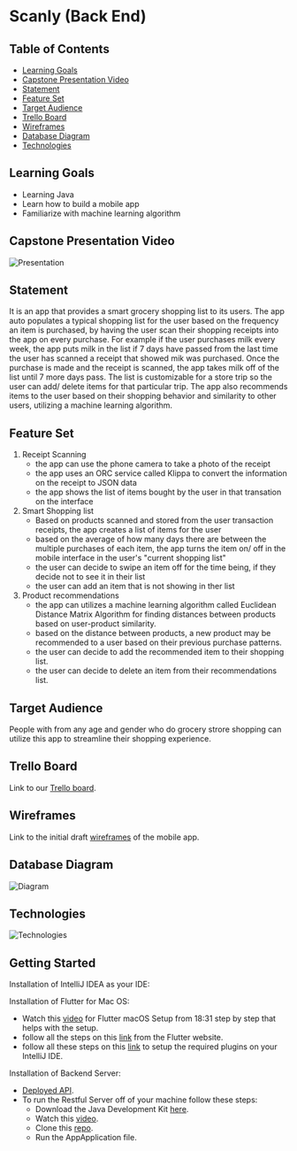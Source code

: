 # Scanly (Back End)

## Table of Contents

* [Learning Goals](#learning-goals)
* [Capstone Presentation Video](#capstone-presentation-video)
* [Statement](#statement)
* [Feature Set](#feature-set)
* [Target Audience](#target-audience)
* [Trello Board](#trello-board)
* [Wireframes](#wireframes)
* [Database Diagram](#database-diagram)
* [Technologies](#technologies)


## Learning Goals
- Learning Java
- Learn how to build a mobile app
- Familiarize with machine learning algorithm

## Capstone Presentation Video

![Presentation](https://youtu.be/cbPPmXdEkhM)

## Statement

It is an app that provides a smart grocery shopping list to its users. The app auto populates a typical shopping list for the user based on the frequency an item is purchased, by having the user scan their shopping receipts into the app on every purchase. For example if the user purchases milk every week, the app puts milk in the list if 7 days have passed from the last time the user has scanned a receipt that showed mik was purchased. Once the purchase is made and the receipt is scanned, the app takes milk off of the list until 7 more days pass. The list is customizable for a store trip so the user can add/ delete items for that particular trip. The app also recommends items to the user based on their shopping behavior and similarity to other users, utilizing a machine learning algorithm.


## Feature Set

1.  Receipt Scanning
    - the app can use the phone camera to take a photo of the receipt
    - the app uses an ORC service called Klippa to convert the information on the receipt to JSON data
    - the app shows the list of items bought by the user in that transation on the interface 
2.  Smart Shopping list
    - Based on products scanned and stored from the user transaction receipts, the app creates a list of items for the user
    - based on the average of how many days there are between the multiple purchases of each item, the app turns the item on/ off in the mobile interface in the user's "current shopping list"
    - the user can decide to swipe an item off for the time being, if they decide not to see it in their list
    - the user can add an item that is not showing in ther list
3.  Product recommendations
    - the app can utilizes a machine learning algorithm called Euclidean Distance Matrix Algorithm for finding distances between products based on user-product similarity.
    - based on the distance between products, a new product may be recommended to a user based on their previous purchase patterns. 
    - the user can decide to add the recommended item to their shopping list.
    - the user can decide to delete an item from their recommendations list.

## Target Audience

People with from any age and gender who do grocery strore shopping can utilize this app to streamline their shopping experience.

## Trello Board
Link to our [Trello board](https://trello.com/b/bhLLaubD/capstone-scanly).

## Wireframes

Link to the initial draft [wireframes](https://www.figma.com/file/HbPWcSwXNjvhAgxcUIl0Hg/Untitled?node-id=0%3A1) of the mobile app.

## Database Diagram

![Diagram](./scanly/src/main/resources/database_diagram.jpeg)

## Technologies

![Technologies](./scanly/src/main/resources/Scanly_techstack.jpg)
  
## Getting Started

Installation of IntelliJ IDEA as your IDE:


Installation of Flutter for Mac OS:
- Watch this [video](https://youtu.be/x0uinJvhNxI?t=1119) for Flutter macOS Setup from 18:31 step by step that helps with the setup.
- follow all the steps on this [link](https://flutter.dev/docs/get-started/install/macos) from the Flutter website.
- follow all these steps on this [link](https://flutter.dev/docs/get-started/editor?tab=androidstudio) to setup the required plugins on your IntelliJ IDE.

Installation of Backend Server:
- [Deployed API](https://scanly-ada.herokuapp.com/).
- To run the Restful Server off of your machine follow these steps:
  * Download the Java Development Kit [here](https://www.oracle.com/java/technologies/javase-downloads.html).
  * Watch this [video](https://www.youtube.com/watch?v=nk5GmfhqSdc).
  * Clone this [repo](https://github.com/halahaddad1/scanly.git).
  * Run the AppApplication file.
